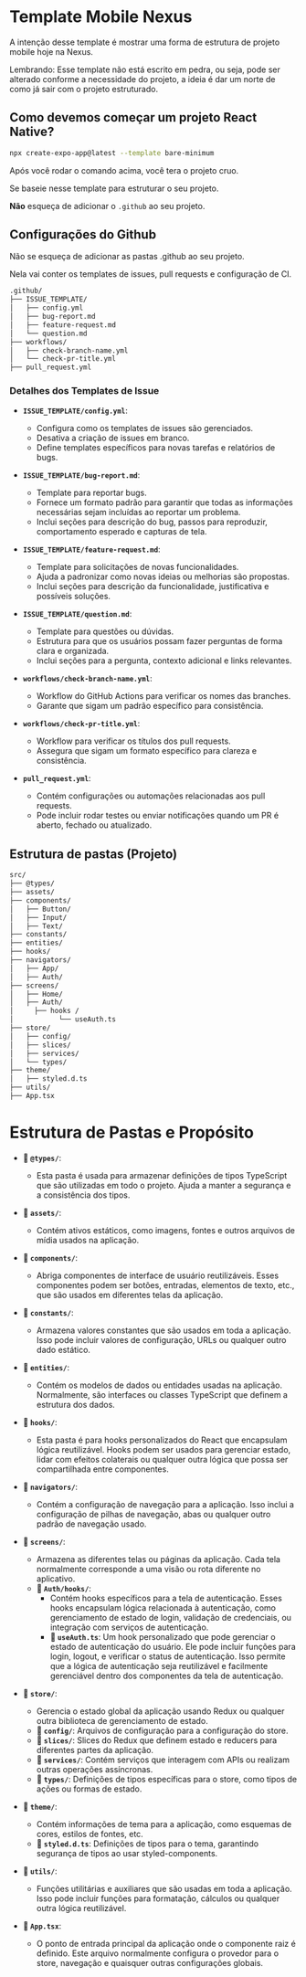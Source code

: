 # Template Mobile Nexus

A intenção desse template é mostrar uma forma de estrutura de projeto mobile hoje na Nexus.

Lembrando: Esse template não está escrito em pedra, ou seja, pode ser alterado conforme a necessidade do projeto, a ideia é dar um norte de como já sair com o projeto estruturado.


## Como devemos começar um projeto React Native?

```bash
npx create-expo-app@latest --template bare-minimum  
```

Após você rodar o comando acima, você tera o projeto cruo.

Se baseie nesse template para estruturar o seu projeto.

**Não** esqueça de adicionar o `.github` ao seu projeto.

## Configurações do Github

Não se esqueça de adicionar as pastas .github ao seu projeto.

Nela vai conter os templates de issues, pull requests e configuração de CI.

```bash
.github/
├── ISSUE_TEMPLATE/
│   ├── config.yml
│   ├── bug-report.md
│   ├── feature-request.md
│   └── question.md
├── workflows/  
│   ├── check-branch-name.yml
│   └── check-pr-title.yml
├── pull_request.yml
```

### Detalhes dos Templates de Issue

- **`ISSUE_TEMPLATE/config.yml`**: 
  - Configura como os templates de issues são gerenciados.
  - Desativa a criação de issues em branco.
  - Define templates específicos para novas tarefas e relatórios de bugs.

- **`ISSUE_TEMPLATE/bug-report.md`**: 
  - Template para reportar bugs.
  - Fornece um formato padrão para garantir que todas as informações necessárias sejam incluídas ao reportar um problema.
  - Inclui seções para descrição do bug, passos para reproduzir, comportamento esperado e capturas de tela.

- **`ISSUE_TEMPLATE/feature-request.md`**: 
  - Template para solicitações de novas funcionalidades.
  - Ajuda a padronizar como novas ideias ou melhorias são propostas.
  - Inclui seções para descrição da funcionalidade, justificativa e possíveis soluções.

- **`ISSUE_TEMPLATE/question.md`**: 
  - Template para questões ou dúvidas.
  - Estrutura para que os usuários possam fazer perguntas de forma clara e organizada.
  - Inclui seções para a pergunta, contexto adicional e links relevantes.

- **`workflows/check-branch-name.yml`**: 
  - Workflow do GitHub Actions para verificar os nomes das branches.
  - Garante que sigam um padrão específico para consistência.

- **`workflows/check-pr-title.yml`**: 
  - Workflow para verificar os títulos dos pull requests.
  - Assegura que sigam um formato específico para clareza e consistência.

- **`pull_request.yml`**: 
  - Contém configurações ou automações relacionadas aos pull requests.
  - Pode incluir rodar testes ou enviar notificações quando um PR é aberto, fechado ou atualizado.

## Estrutura de pastas (Projeto)

```bash
src/
├── @types/
├── assets/
├── components/
│   ├── Button/
│   ├── Input/
│   ├── Text/
├── constants/
├── entities/
├── hooks/
├── navigators/
│   ├── App/
│   ├── Auth/
├── screens/
│   ├── Home/
│   ├── Auth/
│     ├── hooks /
│           └── useAuth.ts
├── store/
│   ├── config/
│   ├── slices/
│   ├── services/
│   └── types/
├── theme/
│   ├── styled.d.ts
├── utils/
├── App.tsx
```

# Estrutura de Pastas e Propósito

- **📂 `@types/`**:

  - Esta pasta é usada para armazenar definições de tipos TypeScript que são utilizadas em todo o projeto. Ajuda a manter a segurança e a consistência dos tipos.

- **📂 `assets/`**:

  - Contém ativos estáticos, como imagens, fontes e outros arquivos de mídia usados na aplicação.

- **📂 `components/`**:

  - Abriga componentes de interface de usuário reutilizáveis. Esses componentes podem ser botões, entradas, elementos de texto, etc., que são usados em diferentes telas da aplicação.

- **📂 `constants/`**:

  - Armazena valores constantes que são usados em toda a aplicação. Isso pode incluir valores de configuração, URLs ou qualquer outro dado estático.

- **📂 `entities/`**:

  - Contém os modelos de dados ou entidades usadas na aplicação. Normalmente, são interfaces ou classes TypeScript que definem a estrutura dos dados.

- **📂 `hooks/`**:

  - Esta pasta é para hooks personalizados do React que encapsulam lógica reutilizável. Hooks podem ser usados para gerenciar estado, lidar com efeitos colaterais ou qualquer outra lógica que possa ser compartilhada entre componentes.

- **📂 `navigators/`**:

  - Contém a configuração de navegação para a aplicação. Isso inclui a configuração de pilhas de navegação, abas ou qualquer outro padrão de navegação usado.

- **📂 `screens/`**:

  - Armazena as diferentes telas ou páginas da aplicação. Cada tela normalmente corresponde a uma visão ou rota diferente no aplicativo.
  - **📂 `Auth/hooks/`**:
    - Contém hooks específicos para a tela de autenticação. Esses hooks encapsulam lógica relacionada à autenticação, como gerenciamento de estado de login, validação de credenciais, ou integração com serviços de autenticação.
    - **📄 `useAuth.ts`**: Um hook personalizado que pode gerenciar o estado de autenticação do usuário. Ele pode incluir funções para login, logout, e verificar o status de autenticação. Isso permite que a lógica de autenticação seja reutilizável e facilmente gerenciável dentro dos componentes da tela de autenticação.

- **📂 `store/`**:

  - Gerencia o estado global da aplicação usando Redux ou qualquer outra biblioteca de gerenciamento de estado.
  - **📂 `config/`**: Arquivos de configuração para a configuração do store.
  - **📂 `slices/`**: Slices do Redux que definem estado e reducers para diferentes partes da aplicação.
  - **📂 `services/`**: Contém serviços que interagem com APIs ou realizam outras operações assíncronas.
  - **📂 `types/`**: Definições de tipos específicas para o store, como tipos de ações ou formas de estado.

- **📂 `theme/`**:

  - Contém informações de tema para a aplicação, como esquemas de cores, estilos de fontes, etc.
  - **📄 `styled.d.ts`**: Definições de tipos para o tema, garantindo segurança de tipos ao usar styled-components.

- **📂 `utils/`**:

  - Funções utilitárias e auxiliares que são usadas em toda a aplicação. Isso pode incluir funções para formatação, cálculos ou qualquer outra lógica reutilizável.

- **📄 `App.tsx`**:
  - O ponto de entrada principal da aplicação onde o componente raiz é definido. Este arquivo normalmente configura o provedor para o store, navegação e quaisquer outras configurações globais.
